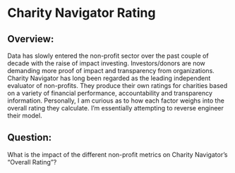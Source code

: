# Charity Navigator Rating


## Overview:
Data has slowly entered the non-profit sector over the past couple of decade with the raise of impact investing. Investors/donors are now demanding more proof of impact and transparency from organizations. Charity Navigator has long been regarded as the leading independent evaluator of non-profits. They produce their own ratings for charities based on a variety of financial performance, accountability and transparency information. Personally, I am curious as to how each factor weighs into the overall rating they calculate. I’m essentially attempting to reverse engineer their model.

## Question:
What is the impact of the different non-profit metrics on Charity Navigator’s “Overall Rating”? 


